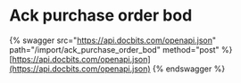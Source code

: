 # Ack purchase order bod

{% swagger src="https://api.docbits.com/openapi.json" path="/import/ack_purchase_order_bod" method="post" %}
[https://api.docbits.com/openapi.json](https://api.docbits.com/openapi.json)
{% endswagger %}
